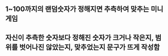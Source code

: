 ## 1~100까지의 랜덤숫자가 정해지면 추측하여 맞추는 미니게임
## 자신이 추측한 숫자보다 정해진 숫자가 크거나 작은지, 범위를 벗어나진 않았는지, 맞추었는지 문구가 뜨게 작성함
